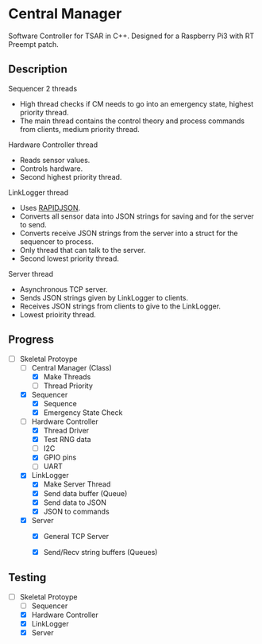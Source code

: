 # Central Manager
Software Controller for TSAR in C++. Designed for a Raspberry Pi3 with RT Preempt patch.


## Description
Sequencer 2 threads
+ High thread checks if CM needs to go into an emergency state, highest priority thread.
+ The main thread contains the control theory and process commands from clients,  medium priority thread.

Hardware Controller thread
+ Reads sensor values.
+ Controls hardware.
+ Second highest priority thread.

LinkLogger thread
+ Uses [RAPIDJSON](https://github.com/Tencent/rapidjson).
+ Converts all sensor data into JSON strings for saving and for the server to send.
+ Converts receive JSON strings from the server into a struct for the sequencer to process.
+ Only thread that can talk to the server.
+ Second lowest priority thread.

Server thread
+ Asynchronous TCP server.
+ Sends JSON strings given by LinkLogger to clients.
+ Receives JSON strings from clients to give to the LinkLogger.
+ Lowest prioirity thread.


## Progress
- [ ] Skeletal Protoype
  - [ ] Central Manager (Class)
    - [x] Make Threads
    - [ ] Thread Priority
  - [x] Sequencer
    - [x] Sequence
    - [x] Emergency State Check
  - [ ] Hardware Controller
    - [x] Thread Driver
    - [x] Test RNG data
    - [ ] I2C
    - [x] GPIO pins
    - [ ] UART 
  - [x] LinkLogger
    - [x] Make Server Thread
    - [x] Send data buffer (Queue)
    - [x] Send data to JSON
    - [x] JSON to commands
  - [x] Server
    - [x] General TCP Server
    - [x] Send/Recv string buffers (Queues)


## Testing
- [ ] Skeletal Protoype
  - [ ] Sequencer
  - [x] Hardware Controller
  - [x] LinkLogger
  - [x] Server
